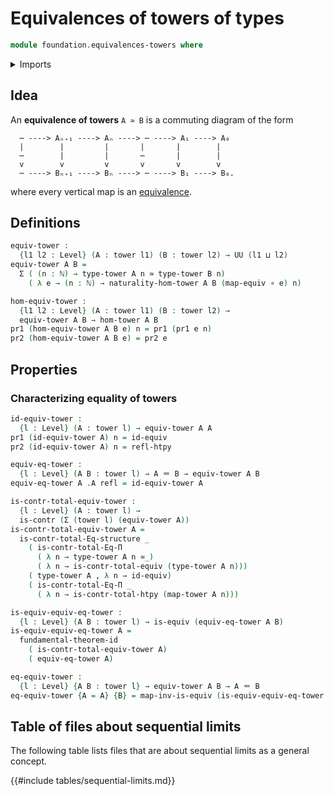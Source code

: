# Equivalences of towers of types

```agda
module foundation.equivalences-towers where
```

<details><summary>Imports</summary>

```agda
open import elementary-number-theory.addition-natural-numbers
open import elementary-number-theory.natural-numbers

open import foundation.dependent-pair-types
open import foundation.equality-dependent-function-types
open import foundation.fundamental-theorem-of-identity-types
open import foundation.homotopy-induction
open import foundation.iterating-functions
open import foundation.morphisms-towers
open import foundation.structure-identity-principle
open import foundation.towers
open import foundation.unit-type
open import foundation.univalence
open import foundation.universe-levels

open import foundation-core.contractible-types
open import foundation-core.equivalences
open import foundation-core.function-types
open import foundation-core.homotopies
open import foundation-core.identity-types
```

</details>

## Idea

An **equivalence of towers** `A ≃ B` is a commuting diagram of the form

```text
  ⋯ ----> Aₙ₊₁ ----> Aₙ ----> ⋯ ----> A₁ ----> A₀
  |        |         |       |       |        |
  ⋯        |         |       ⋯       |        |
  v        v         v       v       v        v
  ⋯ ----> Bₙ₊₁ ----> Bₙ ----> ⋯ ----> B₁ ----> B₀.
```

where every vertical map is an [equivalence](foundation-core.equivalences.md).

## Definitions

```agda
equiv-tower :
  {l1 l2 : Level} (A : tower l1) (B : tower l2) → UU (l1 ⊔ l2)
equiv-tower A B =
  Σ ( (n : ℕ) → type-tower A n ≃ type-tower B n)
    ( λ e → (n : ℕ) → naturality-hom-tower A B (map-equiv ∘ e) n)

hom-equiv-tower :
  {l1 l2 : Level} (A : tower l1) (B : tower l2) →
  equiv-tower A B → hom-tower A B
pr1 (hom-equiv-tower A B e) n = pr1 (pr1 e n)
pr2 (hom-equiv-tower A B e) = pr2 e
```

## Properties

### Characterizing equality of towers

```agda
id-equiv-tower :
  {l : Level} (A : tower l) → equiv-tower A A
pr1 (id-equiv-tower A) n = id-equiv
pr2 (id-equiv-tower A) n = refl-htpy

equiv-eq-tower :
  {l : Level} (A B : tower l) → A ＝ B → equiv-tower A B
equiv-eq-tower A .A refl = id-equiv-tower A

is-contr-total-equiv-tower :
  {l : Level} (A : tower l) →
  is-contr (Σ (tower l) (equiv-tower A))
is-contr-total-equiv-tower A =
  is-contr-total-Eq-structure _
    ( is-contr-total-Eq-Π
      ( λ n → type-tower A n ≃_)
      ( λ n → is-contr-total-equiv (type-tower A n)))
    ( type-tower A , λ n → id-equiv)
    ( is-contr-total-Eq-Π _
      ( λ n → is-contr-total-htpy (map-tower A n)))

is-equiv-equiv-eq-tower :
  {l : Level} (A B : tower l) → is-equiv (equiv-eq-tower A B)
is-equiv-equiv-eq-tower A =
  fundamental-theorem-id
    ( is-contr-total-equiv-tower A)
    ( equiv-eq-tower A)

eq-equiv-tower :
  {l : Level} {A B : tower l} → equiv-tower A B → A ＝ B
eq-equiv-tower {A = A} {B} = map-inv-is-equiv (is-equiv-equiv-eq-tower A B)
```

## Table of files about sequential limits

The following table lists files that are about sequential limits as a general
concept.

{{#include tables/sequential-limits.md}}
